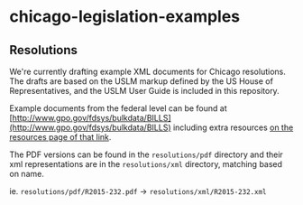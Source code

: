 # chicago-legislation-examples

## Resolutions
We're currently drafting example XML documents for Chicago resolutions.  The drafts are based on the USLM markup defined by the US House of Representatives, and the USLM User Guide is included in this repository.

Example documents from the federal level can be found at [http://www.gpo.gov/fdsys/bulkdata/BILLS](http://www.gpo.gov/fdsys/bulkdata/BILLS) including extra resources [on the resources page of that link](http://www.gpo.gov/fdsys/bulkdata/BILLS/resources).

The PDF versions can be found in the `resolutions/pdf` directory and their xml representations are in the `resolutions/xml` directory, matching based on name.  

ie. `resolutions/pdf/R2015-232.pdf` -> `resolutions/xml/R2015-232.xml`
